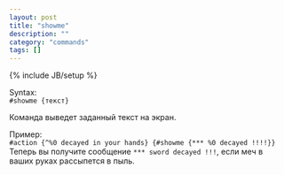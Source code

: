 ```yaml
---
layout: post
title: "showme"
description: ""
category: "commands"
tags: []
---
```

{% include JB/setup %}

Syntax:  
`#showme {текст}`

Команда выведет заданный текст на экран.

Пример:  
`#action {^%0 decayed in your hands} {#showme {*** %0 decayed !!!!}}`  
Теперь вы получите сообщение `*** sword decayed !!!`, если меч в ваших руках рассыпется в пыль.
